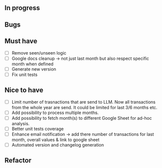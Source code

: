 ## In progress

## Bugs

## Must have

- [ ] Remove seen/unseen logic
- [ ] Google docs cleanup -> not just last month but also respect specific month when defined
- [ ] Generate new version
- [ ] Fix unit tests

## Nice to have

- [ ] Limit number of trasnactions that are send to LLM. Now all transactions from the whole year are send. It could be limited for last 3/6 months etc.
- [ ] Add possibility to process multiple months.
- [ ] Add possibility to fetch month(s) to different Google Sheet for ad-hoc analysis.
- [ ] Better unit tests coverage
- [ ] Enhance email notification -> add there number of transactions for last month, overall values & link to google sheet
- [ ] Automated version and changelog generation

## Refactor
